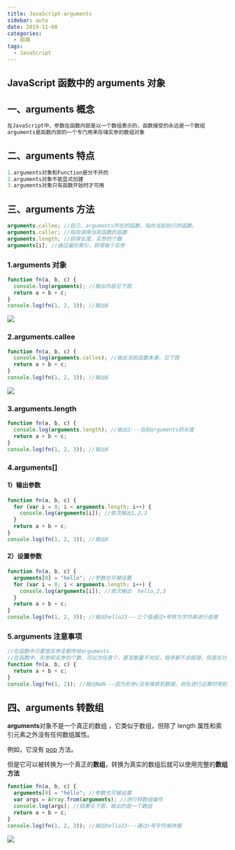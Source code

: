 ```yaml
---
title: JavaScript-arguments
sidebar: auto
date: 2019-11-08
categories:
  - 前端
tags:
  - JavaScript
---
```


## JavaScript 函数中的 arguments 对象

## 一、arguments 概念

```javascript
在JavaScript中，参数在函数内部是以一个数组表示的，函数接受的永远是一个数组
arguments是函数内部的一个专门用来存储实参的数组对象
```

## 二、arguments 特点

```javascript
1.arguments对象和Function是分不开的
2.arguments对象不能显式创建
3.arguments对象只有函数开始时才可用
```

## 三、arguments 方法

```javascript
arguments.callee; //自己，arguments所在的函数，指向当前执行的函数。
arguments.caller; //指向调用当前函数的函数
arguments.length; //获得长度，实参的个数
arguments[i]; //通过遍历索引，获得每个实参
```

### 1.arguments 对象

```javascript
function fn(a, b, c) {
  console.log(arguments); //输出内容见下图
  return a + b + c;
}
console.log(fn(1, 2, 3)); //输出6
```

![](https://cdn.jsdelivr.net/gh/dxsixpc/myImg@master/img/20200813183836.png)

### 2.arguments.callee

```javascript
function fn(a, b, c) {
  console.log(arguments.callee); //输出当前函数本身，见下图
  return a + b + c;
}
console.log(fn(1, 2, 3)); //输出6
```

![](https://cdn.jsdelivr.net/gh/dxsixpc/myImg@master/img/20200813183902.png)

### 3.arguments.length

```javascript
function fn(a, b, c) {
  console.log(arguments.length); //输出3---当前arguments的长度
  return a + b + c;
}
console.log(fn(1, 2, 3)); //输出6
```

### 4.arguments[]

#### 1）输出参数

```javascript
function fn(a, b, c) {
  for (var i = 0; i < arguments.length; i++) {
    console.log(arguments[i]); //依次输出1,2,3
  }
  return a + b + c;
}
console.log(fn(1, 2, 3)); //输出6
```

#### 2）设置参数

```javascript
function fn(a, b, c) {
  arguments[0] = "hello"; //参数也可被设置
  for (var i = 0; i < arguments.length; i++) {
    console.log(arguments[i]); //依次输出  hello,2,3
  }
  return a + b + c;
}
console.log(fn(1, 2, 3)); //输出hello23---三个值通过+号转为字符串进行连接
```

### 5.arguments 注意事项

```javascript
//在函数中只要是实参全都传给arguments
//在函数中，形参和实参的个数，可以为任意个，甚至数量不对应，程序都不会报错，但是在计算过程中可能会出现NaN
function fn(a, b, c) {
  return a + b + c;
}
console.log(fn(1, 2)); //输出NaN---因为形参c没有接收到数据，但在进行运算时用到了形参c
```

## 四、arguments 转数组

**arguments**对象不是一个真正的数组 ，它类似于数组，但除了 length 属性和索引元素之外没有任何数组属性。

例如，它没有 [pop](https://developer.mozilla.org/zh-CN/docs/Web/JavaScript/Reference/Global_Objects/Array/pop) 方法。

但是它可以被转换为一个真正的**数组**，转换为真实的数组后就可以使用完整的**数组方法**

```javascript
function fn(a, b, c) {
  arguments[0] = "hello"; //参数也可被设置
  var args = Array.from(arguments); //进行转数组操作
  console.log(args); //结果见下图，输出的是一个数组
  return a + b + c;
}
console.log(fn(1, 2, 3)); //输出hello23---通过+号字符串拼接
```

![](https://cdn.jsdelivr.net/gh/dxsixpc/myImg@master/img/20200813183927.png)
